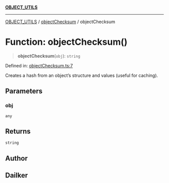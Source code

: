 [**OBJECT_UTILS**](../../README.md)

***

[OBJECT_UTILS](../../README.md) / [objectChecksum](../README.md) / objectChecksum

# Function: objectChecksum()

> **objectChecksum**(`obj`): `string`

Defined in: [objectChecksum.ts:7](https://github.com/dailker/everyutil/blob/26e2bb73429918cf0d08899e9efd90b82a42c92e/src/object/objectChecksum.ts#L7)

Creates a hash from an object’s structure and values (useful for caching).

## Parameters

### obj

`any`

## Returns

`string`

## Author

## Dailker
